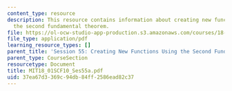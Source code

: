 ```yaml
---
content_type: resource
description: This resource contains information about creating new functions using
  the second fundamental theorem.
file: https://ol-ocw-studio-app-production.s3.amazonaws.com/courses/18-01sc-single-variable-calculus-fall-2010/37ea67d3369c94db84ff2586ead82c37_MIT18_01SCF10_Ses55a.pdf
file_type: application/pdf
learning_resource_types: []
parent_title: 'Session 55: Creating New Functions Using the Second Fundamental Theorem'
parent_type: CourseSection
resourcetype: Document
title: MIT18_01SCF10_Ses55a.pdf
uid: 37ea67d3-369c-94db-84ff-2586ead82c37
---
```

